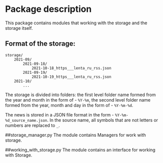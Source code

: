Package description
===
This package contains modules that working with the storage and the storage itself.

## Format of the storage:

    storage/
        2021-09/
            2021-09-18/
                2021-10-18_https___lenta_ru_rss.json
            2021-09-19/
                2021-10-19_https___lenta_ru_rss.json
        2021-10/
            ...

The storage is divided into folders: 
the first level folder name formed from the year and month in the form of - `%Y-%m`, 
the second level folder name formed from the year, month and day in the form of - `%Y-%m-%d`.

The news is stored in a JSON file format in the form - `%Y-%m-%d_source_name.json`.
In the source name, all symbols that are not letters or numbers are replaced to `_`.


##storage_manager.py
The module contains Managers for work with storage.


##working_with_storage.py
The module contains an interface for working with Storage.